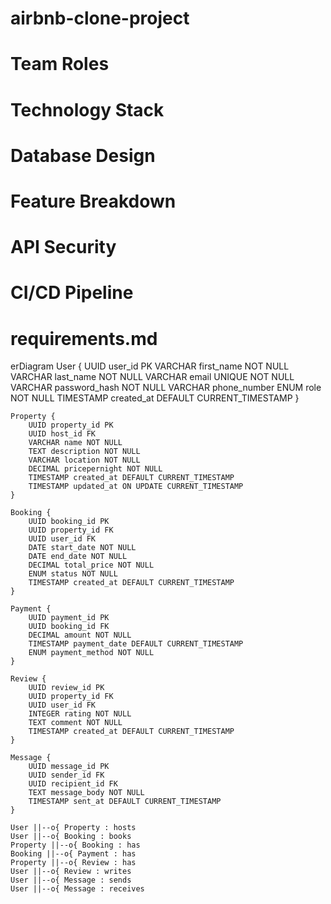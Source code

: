 # airbnb-clone-project
# Team Roles
# Technology Stack
# Database Design
# Feature Breakdown
# API Security
# CI/CD Pipeline
# requirements.md
erDiagram
    User {
        UUID user_id PK
        VARCHAR first_name NOT NULL
        VARCHAR last_name NOT NULL
        VARCHAR email UNIQUE NOT NULL
        VARCHAR password_hash NOT NULL
        VARCHAR phone_number
        ENUM role NOT NULL
        TIMESTAMP created_at DEFAULT CURRENT_TIMESTAMP
    }

    Property {
        UUID property_id PK
        UUID host_id FK
        VARCHAR name NOT NULL
        TEXT description NOT NULL
        VARCHAR location NOT NULL
        DECIMAL pricepernight NOT NULL
        TIMESTAMP created_at DEFAULT CURRENT_TIMESTAMP
        TIMESTAMP updated_at ON UPDATE CURRENT_TIMESTAMP
    }

    Booking {
        UUID booking_id PK
        UUID property_id FK
        UUID user_id FK
        DATE start_date NOT NULL
        DATE end_date NOT NULL
        DECIMAL total_price NOT NULL
        ENUM status NOT NULL
        TIMESTAMP created_at DEFAULT CURRENT_TIMESTAMP
    }

    Payment {
        UUID payment_id PK
        UUID booking_id FK
        DECIMAL amount NOT NULL
        TIMESTAMP payment_date DEFAULT CURRENT_TIMESTAMP
        ENUM payment_method NOT NULL
    }

    Review {
        UUID review_id PK
        UUID property_id FK
        UUID user_id FK
        INTEGER rating NOT NULL
        TEXT comment NOT NULL
        TIMESTAMP created_at DEFAULT CURRENT_TIMESTAMP
    }

    Message {
        UUID message_id PK
        UUID sender_id FK
        UUID recipient_id FK
        TEXT message_body NOT NULL
        TIMESTAMP sent_at DEFAULT CURRENT_TIMESTAMP
    }

    User ||--o{ Property : hosts
    User ||--o{ Booking : books
    Property ||--o{ Booking : has
    Booking ||--o{ Payment : has
    Property ||--o{ Review : has
    User ||--o{ Review : writes
    User ||--o{ Message : sends
    User ||--o{ Message : receives
